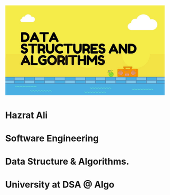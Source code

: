 # <img src="images/dsa.jpeg"/>

# Hazrat Ali

# Software Engineering

# Data Structure & Algorithms.

# University at DSA @ Algo 